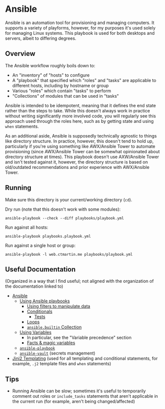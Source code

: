 # Ansible

Ansible is an automation tool for provisioning and managing computers.
It supports a variety of playforms, however, for my purposes it's used solely for managing Linux systems.
This playbook is used for both desktops and servers, albeit to differing degrees.

## Overview

The Ansible workflow roughly boils down to:
* An "inventory" of "hosts" to configure
* A "playbook" that specified which "roles" and "tasks" are applicable to different hosts, including by hostname or group
* Various "roles" which contain "tasks" to perform
* "Collections" of modules that can be used in "tasks"

Ansible is intended to be idempotent, meaning that it defines the end state rather than the steps to take.
While this doesn't always work in practice without writing significantly more involved code, you will regularly see this approach used through the roles here, such as by getting state and using `when` statements.

As an additional aside, Ansible is supposedly technically agnostic to things like directory structure.
In practice, however, this doesn't tend to hold up, particularly if you're using something like AWX/Ansible Tower to automate provisioning (since AWX/Ansible Tower can be somewhat opinionated about directory structure at times).
This playbook doesn't use AXW/Ansible Tower and isn't tested against it, however, the directory structure is based on old/outdated recommendations and prior experience with AWX/Ansible Tower.

## Running

Make sure this directory is your current/working directory (`cd`).

Dry run (note that this doesn't work with some modules):

`ansible-playbook --check --diff playbooks/playbook.yml`

Run against all hosts:

`ansible-playbook playbooks.playbook.yml`

Run against a single host or group:

`ansible-playbook -l web.ctmartin.me playbooks/playbook.yml`

## Useful Documentation

(Organized in a way that I find useful; not aligned with the organization of the documentation linked to)

* [Ansible](https://docs.ansible.com/ansible/latest/)
  * [Using Ansible playbooks](https://docs.ansible.com/ansible/latest/playbook_guide/index.html)
    * [Using filters to manipulate data](https://docs.ansible.com/ansible/latest/playbook_guide/playbooks_filters.html)
    * [Conditionals](https://docs.ansible.com/ansible/latest/playbook_guide/playbooks_conditionals.html)
      * [Tests](https://docs.ansible.com/ansible/latest/playbook_guide/playbooks_tests.html)
    * [Loops](https://docs.ansible.com/ansible/latest/playbook_guide/playbooks_loops.html)
    * [`ansible.builtin` Collection](https://docs.ansible.com/ansible/latest/collections/ansible/builtin/index.html)
  * [Using Variables](https://docs.ansible.com/ansible/latest/playbook_guide/playbooks_variables.html)
    * In particular, see the "Variable precedence" section
    * [Facts & magic variables](https://docs.ansible.com/ansible/latest/playbook_guide/playbooks_vars_facts.html)
  * [`ansible-playbook`](https://docs.ansible.com/ansible/latest/cli/ansible-playbook.html)
  * [`ansible-vault`](https://docs.ansible.com/ansible/latest/cli/ansible-vault.html) (secrets management)
* [Jinj2 Templating](https://docs.ansible.com/ansible/latest/playbook_guide/index.html) (used for all templating and conditional statements, for example, `.j2` template files and `when` statements)

## Tips

* Running Ansible can be slow; sometimes it's useful to temporarily comment out roles or `include_tasks` statements that aren't applicable in the current run (for example, aren't being changed/affected)
